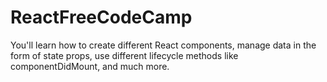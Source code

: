 # ReactFreeCodeCamp
 You'll learn how to create different React components, manage data in the form of state props, use different lifecycle methods like componentDidMount, and much more.
